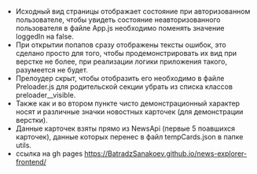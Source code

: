 - Исходный вид страницы отображает состояние при авторизованном пользователе, чтобы увидеть состояние неавторизованного пользователя в файле App.js необходимо поменять значение loggedIn на false.
- При открытии попапов сразу отображены тексты ошибок, это сделано просто для того, чтобы продемонстрировать их вид при верстке не более, при реализации логики приложения такого, разумеется не будет. 
- Прелоудер скрыт, чтобы отобразить его необходимо в файле Preloader.js для родительской секции убрать из списка классов preloader__visible.
- Также как и во втором пункте чисто демонстрационный характер носят и различные значки новостных карточек (для демонстрации верстки).
- Данные карточек взяты прямо из NewsApi (первые 5 поавшихся карточек), данные которых перенес в файл tempCards.json в папке utils.
- ссылка на gh pages https://BatradzSanakoev.github.io/news-explorer-frontend/
